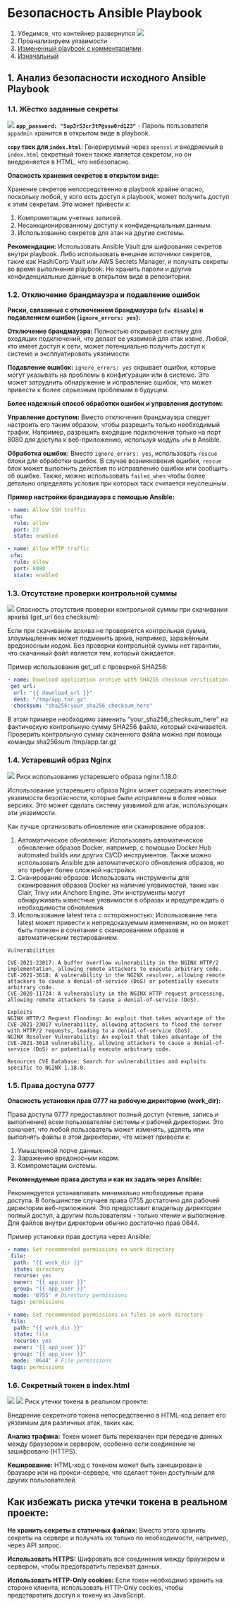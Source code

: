 # Безопасность Ansible Playbook

1) Убедимся, что контейнер развернулся 
![ ](img/check-containers.png)
2) Проанализируем уязвимости 
3) [Измененный playbook с комментариями](lab-deploy.yml)
4) [Изначальный](lab-test.yml)

## 1. Анализ безопасности исходного Ansible Playbook 

### 1.1. Жёстко заданные секреты 
![ ](img/password.png)
**`app_password: "Sup3rS3cr3tP@ssw0rd123"`** - Пароль пользователя `appadmin` хранится в открытом виде в playbook.

**`copy` таск для `index.html`**:  Генерируемый через `openssl` и внедряемый в `index.html` секретный токен также является секретом, но он внедреняется  в HTML, что небезопасно.

**Опасность хранения секретов в открытом виде:**

Хранение секретов непосредственно в playbook крайне опасно, поскольку любой, у кого есть доступ к playbook, может получить доступ к этим секретам. Это может привести к:
1) Компрометации учетных записей.
2) Несанкционированному доступу к конфиденциальным данным.
3) Использованию секретов для атак на другие системы.

**Рекомендации:**  Использовать Ansible Vault для шифрования секретов внутри playbook. Либо использовать внешние источники секретов, такие как HashiCorp Vault или AWS Secrets Manager, и получать секреты во время выполнения playbook.  Не хранить пароли и другие конфиденциальные данные в открытом виде в репозитории.

### 1.2. Отключение брандмауэра и подавление ошибок 

**Риски, связанные с отключением брандмауэра (`ufw disable`) и подавлением ошибок (`ignore_errors: yes`):**

**Отключение брандмауэра:**  Полностью открывает систему для входящих подключений, что делает ее уязвимой для атак извне.  Любой, кто имеет доступ к сети, может потенциально получить доступ к системе и эксплуатировать уязвимости.

**Подавление ошибок:**  `ignore_errors: yes` скрывает ошибки, которые могут указывать на проблемы в конфигурации или в системе.  Это может затруднить обнаружение и исправление ошибок, что может привести к более серьезным проблемам в будущем.

**Более надежный способ обработки ошибок и управления доступом:**

**Управление доступом:**  Вместо отключения брандмауэра следует настроить его таким образом, чтобы разрешить только необходимый трафик.  Например, разрешить входящие подключения только на порт 8080 для доступа к веб-приложению, используя модуль `ufw` в Ansible.

**Обработка ошибок:** Вместо `ignore_errors: yes`, использовать `rescue` блоки для обработки ошибок.  В случае возникновения ошибки, `rescue` блок может выполнить действия по исправлению ошибки или сообщить об ошибке.  Также, можно использовать `failed_when` чтобы более детально определять условия при которых таск считается неуспешным.

**Пример настройки брандмауэра с помощью Ansible:**

```yaml
- name: Allow SSH traffic
 ufw:
  rule: allow
  port: 22
  state: enabled

- name: Allow HTTP traffic
 ufw:
  rule: allow
  port: 8080
  state: enabled
```

### 1.3. Отсутствие проверки контрольной суммы 
![ ](img/url.png)
Опасность отсутствия проверки контрольной суммы при скачивании архива (get_url без checksum):

Если при скачивании архива не проверяется контрольная сумма, злоумышленник может подменить архив, например, заражённым вредоносным кодом. Без проверки контрольной суммы нет гарантии, что скачанный файл является тем, который ожидается.

Пример использования get_url с проверкой SHA256:

```yaml
- name: Download application archive with SHA256 checksum verification
 get_url:
  url: "{{ download_url }}"
  dest: "/tmp/app.tar.gz"
  checksum: "sha256:your_sha256_checksum_here"
```

В этом примере необходимо заменить "your_sha256_checksum_here" на фактическую контрольную сумму SHA256 файла, который скачивается. Проверить контрольную сумму скаченного файла можно при помощи команды sha256sum /tmp/app.tar.gz

### 1.4. Устаревший образ Nginx 
![](img/nginx.png)
Риск использования устаревшего образа nginx:1.18.0:

Использование устаревшего образа Nginx может содержать известные уязвимости безопасности, которые были исправлены в более новых версиях. Это может сделать систему уязвимой для атак, использующих эти уязвимости.

Как лучше организовать обновление или сканирование образов:

1) Автоматическое обновление: Использовать автоматическое обновление образов Docker, например, с помощью Docker Hub automated builds или других CI/CD инструментов. Также можно использовать Ansible для автоматического обновления образов, но это требует более сложной настройки.
2) Сканирование образов: Использовать инструменты для сканирования образов Docker на наличие уязвимостей, такие как Clair, Trivy или Anchore Engine. Эти инструменты могут обнаруживать известные уязвимости в образах и предупреждать о необходимости обновления.
3) Использование latest тега с осторожностью: Использование тега latest может привести к непредсказуемым изменениям, но он может быть полезен в сочетании с сканированием образов и автоматическим тестированием.
```
Vulnerabilities

CVE-2021-23017: A buffer overflow vulnerability in the NGINX HTTP/2 implementation, allowing remote attackers to execute arbitrary code.
CVE-2021-3618: A vulnerability in the NGINX resolver, allowing remote attackers to cause a denial-of-service (DoS) or potentially execute arbitrary code.
CVE-2020-11724: A vulnerability in the NGINX HTTP request processing, allowing remote attackers to cause a denial-of-service (DoS).

Exploits
NGINX HTTP/2 Request Flooding: An exploit that takes advantage of the CVE-2021-23017 vulnerability, allowing attackers to flood the server with HTTP/2 requests, leading to a denial-of-service (DoS).
NGINX Resolver Vulnerability: An exploit that takes advantage of the CVE-2021-3618 vulnerability, allowing attackers to cause a denial-of-service (DoS) or potentially execute arbitrary code.

Resources CVE Database: Search for vulnerabilities and exploits specific to NGINX 1.18.0.
```

### 1.5. Права доступа 0777 

**Опасность установки прав 0777 на рабочую директорию (work_dir):**

Права доступа 0777 предоставляют полный доступ (чтение, запись и выполнение) всем пользователям системы к рабочей директории. Это означает, что любой пользователь может изменять, удалять или выполнять файлы в этой директории, что может привести к:

1) Умышленной порче данных.
2) Заражению вредоносным кодом.
3) Компрометации системы.

**Рекомендуемые права доступа и как их задать через Ansible:**

Рекомендуется устанавливать минимально необходимые права доступа. В большинстве случаев права 0755 достаточно для рабочей директории веб-приложения. Это предоставит владельцу директории полный доступ, а другим пользователям - только чтение и выполнение. Для файлов внутри директории обычно достаточно прав 0644.

Пример установки прав доступа через Ansible:


```yaml
- name: Set recommended permissions on work directory
 file:
  path: "{{ work_dir }}"
  state: directory
  recurse: yes
  owner: "{{ app_user }}"
  group: "{{ app_user }}"
  mode: '0755' # Directory permissions
 tags: permissions

- name: Set recommended permissions on files in work directory
 file:
  path: "{{ work_dir }}"
  state: file
  recurse: yes
  owner: "{{ app_user }}"
  group: "{{ app_user }}"
  mode: '0644' # File permissions
 tags: permissions
```

### 1.6. Секретный токен в index.html
![ ](img/secret-curl.png)
![ ](img/secret8080.png)
Риск утечки токена в реальном проекте:

Внедрение секретного токена непосредственно в HTML-код делает его уязвимым для различных атак, таких как:

**Анализ трафика:** Токен может быть перехвачен при передаче данных между браузером и сервером, особенно если соединение не зашифровано (HTTPS).

**Кеширование:** HTML-код с токеном может быть закеширован в браузере или на прокси-сервере, что сделает токен доступным для других пользователей.

##  Как избежать риска утечки токена в реальном проекте:

**Не хранить секреты в статичных файлах:** Вместо этого хранить секреты на сервере и получать их только по необходимости, например, через API запрос.

**Использовать HTTPS:** Шифровать все соединения между браузером и сервером, чтобы предотвратить перехват данных.

**Использовать HTTP-Only cookies:** Если токен необходимо хранить на стороне клиента, использовать HTTP-Only cookies, чтобы предотвратить доступ к токену из JavaScript.

